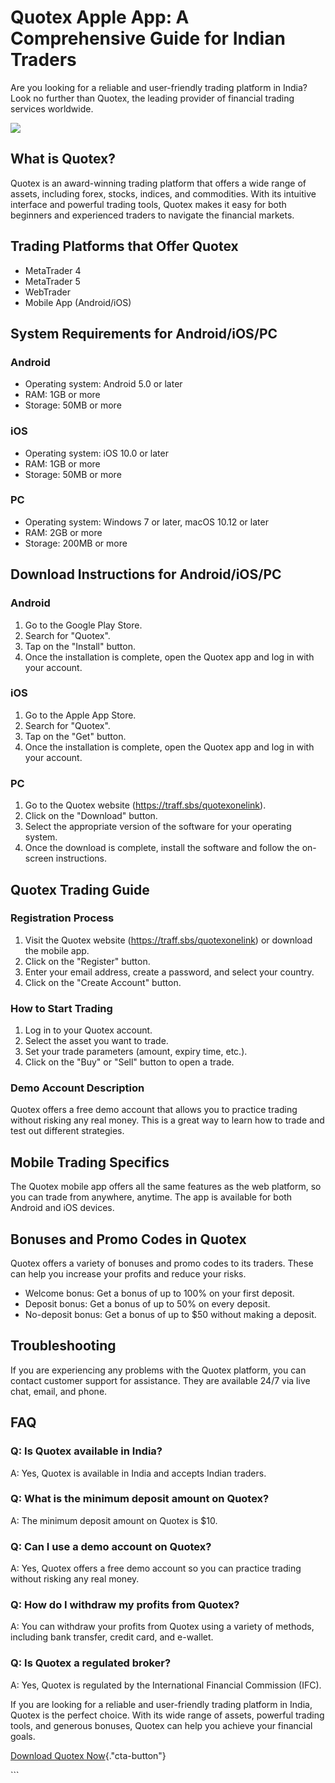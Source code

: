 # Quotex Apple App: A Comprehensive Guide for Indian Traders

Are you looking for a reliable and user-friendly trading platform in
India? Look no further than Quotex, the leading provider of financial
trading services worldwide.

[![](https://static.quotex.io/files/10_en/300_250.jpg)](https://traff.sbs/brokerqxlid)

## What is Quotex?

Quotex is an award-winning trading platform that offers a wide range of
assets, including forex, stocks, indices, and commodities. With its
intuitive interface and powerful trading tools, Quotex makes it easy for
both beginners and experienced traders to navigate the financial
markets.

## Trading Platforms that Offer Quotex

-   MetaTrader 4
-   MetaTrader 5
-   WebTrader
-   Mobile App (Android/iOS)

## System Requirements for Android/iOS/PC

### Android

-   Operating system: Android 5.0 or later
-   RAM: 1GB or more
-   Storage: 50MB or more

### iOS

-   Operating system: iOS 10.0 or later
-   RAM: 1GB or more
-   Storage: 50MB or more

### PC

-   Operating system: Windows 7 or later, macOS 10.12 or later
-   RAM: 2GB or more
-   Storage: 200MB or more

## Download Instructions for Android/iOS/PC

### Android

1.  Go to the Google Play Store.
2.  Search for "Quotex".
3.  Tap on the "Install" button.
4.  Once the installation is complete, open the Quotex app and log in
    with your account.

### iOS

1.  Go to the Apple App Store.
2.  Search for "Quotex".
3.  Tap on the "Get" button.
4.  Once the installation is complete, open the Quotex app and log in
    with your account.

### PC

1.  Go to the Quotex website (https://traff.sbs/quotexonelink).
2.  Click on the "Download" button.
3.  Select the appropriate version of the software for your operating
    system.
4.  Once the download is complete, install the software and follow the
    on-screen instructions.

## Quotex Trading Guide

### Registration Process

1.  Visit the Quotex website (https://traff.sbs/quotexonelink) or
    download the mobile app.
2.  Click on the "Register" button.
3.  Enter your email address, create a password, and select your
    country.
4.  Click on the "Create Account" button.

### How to Start Trading

1.  Log in to your Quotex account.
2.  Select the asset you want to trade.
3.  Set your trade parameters (amount, expiry time, etc.).
4.  Click on the "Buy" or "Sell" button to open a trade.

### Demo Account Description

Quotex offers a free demo account that allows you to practice trading
without risking any real money. This is a great way to learn how to
trade and test out different strategies.

## Mobile Trading Specifics

The Quotex mobile app offers all the same features as the web platform,
so you can trade from anywhere, anytime. The app is available for both
Android and iOS devices.

## Bonuses and Promo Codes in Quotex

Quotex offers a variety of bonuses and promo codes to its traders. These
can help you increase your profits and reduce your risks.

-   Welcome bonus: Get a bonus of up to 100% on your first deposit.
-   Deposit bonus: Get a bonus of up to 50% on every deposit.
-   No-deposit bonus: Get a bonus of up to \$50 without making a
    deposit.

## Troubleshooting

If you are experiencing any problems with the Quotex platform, you can
contact customer support for assistance. They are available 24/7 via
live chat, email, and phone.

## FAQ

### Q: Is Quotex available in India?

A: Yes, Quotex is available in India and accepts Indian traders.

### Q: What is the minimum deposit amount on Quotex?

A: The minimum deposit amount on Quotex is \$10.

### Q: Can I use a demo account on Quotex?

A: Yes, Quotex offers a free demo account so you can practice trading
without risking any real money.

### Q: How do I withdraw my profits from Quotex?

A: You can withdraw your profits from Quotex using a variety of methods,
including bank transfer, credit card, and e-wallet.

### Q: Is Quotex a regulated broker?

A: Yes, Quotex is regulated by the International Financial Commission
(IFC).

If you are looking for a reliable and user-friendly trading platform in
India, Quotex is the perfect choice. With its wide range of assets,
powerful trading tools, and generous bonuses, Quotex can help you
achieve your financial goals.

[Download Quotex
Now](\%22https://traff.sbs/quotexonelink\%22){."cta-button"}

\`\`\`

